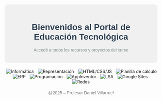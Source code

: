 <div align="center" style="background-color: #f0f0f0; padding: 20px; border-radius: 10px;">
  <h1 style="color: #2c3e50; font-family: 'Arial Black', sans-serif;">Bienvenidos al Portal de Educación Tecnológica</h1>
  <p style="color: #7f8c8d; font-family: 'Verdana', sans-serif;">Accedé a todos los recursos y proyectos del curso</p>
</div>

<div align="center" style="margin-top: 20px;">
  
  
  <a href="https://sites.google.com/abc.gob.ar/intropc/dato-e-informaci%C3%B3n" style="text-decoration: none; margin: 5px;">
    <img src="https://img.shields.io/badge/Introducción%20a%20la%20Informática-28A745?style=for-the-badge" alt="Informática" />
  </a>
  <a href="https://sites.google.com/abc.gob.ar/nticx4vela/inicio" style="text-decoration: none; margin: 5px;">
    <img src="https://img.shields.io/badge/Representación%20de%20la%20Info-FFC107?style=for-the-badge" alt="Representación" />
  </a>
  <a href="https://danivilla75.github.io/web1/" style="text-decoration: none; margin: 5px;">
    <img src="https://img.shields.io/badge/Html,%20CSS,%20JS-9C27B0?style=for-the-badge" alt="HTML/CSS/JS" />
  </a>
  <a href="https://danivilla75.github.io/planillacalc25/" style="text-decoration: none; margin: 5px;">
    <img src="https://img.shields.io/badge/Planilla%20de%20Cálculo-00BCD4?style=for-the-badge" alt="Planilla de cálculo" />
  </a>
  <a href="https://danivilla75.github.io/erp25.io/" style="text-decoration: none; margin: 5px;">
    <img src="https://img.shields.io/badge/ERP-DC3545?style=for-the-badge" alt="ERP" />
  </a>
  <a href="#programacion" style="text-decoration: none; margin: 5px;">
    <img src="https://img.shields.io/badge/Programación-8BC34A?style=for-the-badge" alt="Programación" />
  </a>
  <a href="#app" style="text-decoration: none; margin: 5px;">
    <img src="https://img.shields.io/badge/AppInventor-FF5722?style=for-the-badge" alt="AppInventor" />
  </a>
  <a href="https://danitotdl.github.io/appcaa/" style="text-decoration: none; margin: 5px;">
    <img src="https://img.shields.io/badge/Lengua%20de%20Señas-673AB7?style=for-the-badge" alt="LSA" />
  </a>
  <a href="https://sites.google.com/abc.gob.ar/educacioninformticatdl/p%C3%A1gina-principal" style="text-decoration: none; margin: 5px;">
    <img src="https://img.shields.io/badge/Google%20Sites-3F51B5?style=for-the-badge" alt="Google Sites" />
  </a>
  <a href="https://sites.google.com/view/cfpn401-bj/p%C3%A1gina-principal" style="text-decoration: none; margin: 5px;">
    <img src="https://img.shields.io/badge/Instalador%20de%20Redes-E91E63?style=for-the-badge" alt="Redes" />
  </a>
</div>

<div align="center" style="margin-top: 20px;">
  <p style="color: #777; font-family: 'Verdana', sans-serif;">@2025 – Profesor Daniel Villarruel</p>
</div>
